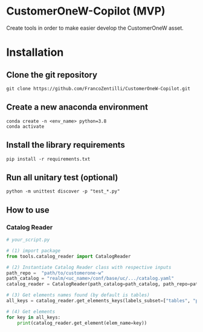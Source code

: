 # CustomerOneW-Copilot (MVP)

Create tools in order to make easier develop the CustomerOneW asset.

# Installation

## Clone the git repository

```shell
git clone https://github.com/FrancoZentilli/CustomerOneW-Copilot.git
```

## Create a new anaconda environment

```shell
conda create -n <env_name> python=3.8
conda activate
```

## Install the library requirements
```shell
pip install -r requirements.txt
```

## Run all unitary test (optional)

```shell
python -m unittest discover -p "test_*.py"
```

## How to use

### Catalog Reader

```python
# your_script.py

# (1) import package
from tools.catalog_reader import CatalogReader

# (2) Instantiate Catalog Reader class with respective inputs
path_repo =  "path/to/customerone-w"
path_catalog = "realm/<uc_name>/conf/base/uc/.../catalog.yaml"
catalog_reader = CatalogReader(path_catalog=path_catalog, path_repo=path_repo)

# (3) Get elements names found (by default is tables)
all_keys = catalog_reader.get_elements_keys(labels_subset=["tables", "pickle"])

# (4) Get elements
for key in all_keys:
    print(catalog_reader.get_element(elem_name=key))
```



